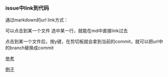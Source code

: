 ### issue中link到代码

通过markdown的url link方式：

可以点击到某一个文件  选中某一行，就能在md中直接link过去



点击到某一个文件后，按y键，在剪切板就会拿到当前的commit，就可以把url中的branch替换成commit



[参考](http://stackoverflow.com/questions/23821235/how-to-link-to-specific-line-number-on-github)



[例子](https://gitlab.modernavenue.com/android/maapp/issues/1)